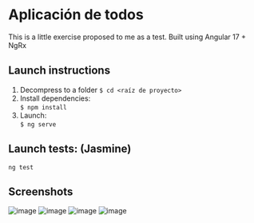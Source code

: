 # Aplicación de todos

This is a little exercise proposed to me as a test. Built using Angular 17 + NgRx

## Launch instructions

1. Decompress to a folder
   ```$ cd <raíz de proyecto>```  
2. Install dependencies:  
   ```$ npm install```  
3. Launch:  
   ```$ ng serve```  

## Launch tests: (Jasmine)

```ng test```

## Screenshots
![image](https://github.com/manuelsrleon/todoot/assets/62699694/2cd23393-1ff1-4dad-a569-9ae4871d4b42)
![image](https://github.com/manuelsrleon/todoot/assets/62699694/196c51af-8793-4ae3-9b87-293cdd3b7aaa)
![image](https://github.com/manuelsrleon/todoot/assets/62699694/9a96c959-755e-4532-bbcc-ac8b93ab55f8)
![image](https://github.com/manuelsrleon/todoot/assets/62699694/61f12b50-9d72-4099-970f-3a7648c941bc)
